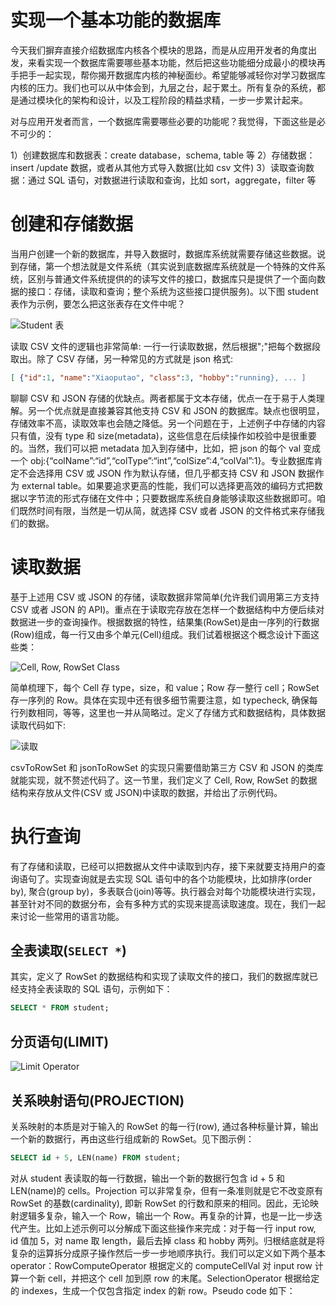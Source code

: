 # 实现一个基本功能的数据库

今天我们摒弃直接介绍数据库内核各个模块的思路，而是从应用开发者的角度出发，来看实现一个数据库需要哪些基本功能，然后把这些功能细分成最小的模块再手把手一起实现，帮你揭开数据库内核的神秘面纱。希望能够减轻你对学习数据库内核的压力。我们也可以从中体会到，九层之台，起于累土。所有复杂的系统，都是通过模块化的架构和设计，以及工程阶段的精益求精，一步一步累计起来。

对与应用开发者而言，一个数据库需要哪些必要的功能呢？我觉得，下面这些是必不可少的：

1）创建数据库和数据表：create database，schema, table 等
2）存储数据：insert /update 数据，或者从其他方式导入数据(比如 csv 文件)
3）读取查询数据：通过 SQL 语句，对数据进行读取和查询，比如 sort，aggregate，filter 等

# 创建和存储数据

当用户创建一个新的数据库，并导入数据时，数据库系统就需要存储这些数据。说到存储，第一个想法就是文件系统（其实说到底数据库系统就是一个特殊的文件系统，区别与普通文件系统提供的的读写文件的接口，数据库只是提供了一个面向数据的接口：存储，读取和查询；整个系统为这些接口提供服务)。以下图 student 表作为示例，要怎么把这张表存在文件中呢？

![Student 表](https://pic1.imgdb.cn/item/63667b6016f2c2beb1b14bda.jpg)

读取 CSV 文件的逻辑也非常简单: 一行一行读取数据，然后根据";"把每个数据段取出。除了 CSV 存储，另一种常见的方式就是 json 格式:

```json
[ {"id":1, "name":"Xiaoputao", "class":3, "hobby":"running}, ... ]
```

聊聊 CSV 和 JSON 存储的优缺点。两者都属于文本存储，优点一在于易于人类理解。另一个优点就是直接兼容其他支持 CSV 和 JSON 的数据库。缺点也很明显，存储效率不高，读取效率也会随之降低。另一个问题在于，上述例子中存储的内容只有值，没有 type 和 size(metadata)，这些信息在后续操作如校验中是很重要的。当然，我们可以把 metadata 加入到存储中，比如，把 json 的每个 val 变成一个 obj:{“colName”:“id”,“colType”:“int”,“colSize”:4,“colVal”:1}。专业数据库肯定不会选择用 CSV 或 JSON 作为默认存储，但几乎都支持 CSV 和 JSON 数据作为 external table。如果要追求更高的性能，我们可以选择更高效的编码方式把数据以字节流的形式存储在文件中；只要数据库系统自身能够读取这些数据即可。咱们既然时间有限，当然是一切从简，就选择 CSV 或者 JSON 的文件格式来存储我们的数据。

# 读取数据

基于上述用 CSV 或 JSON 的存储，读取数据非常简单(允许我们调用第三方支持 CSV 或者 JSON 的 API)。重点在于读取完存放在怎样一个数据结构中方便后续对数据进一步的查询操作。根据数据的特性，结果集(RowSet)是由一序列的行数据(Row)组成，每一行又由多个单元(Cell)组成。我们试着根据这个概念设计下面这些类：

![Cell, Row, RowSet Class](https://pic1.imgdb.cn/item/63667e6c16f2c2beb1c7db40.jpg)

简单梳理下，每个 Cell 存 type，size，和 value；Row 存一整行 cell；RowSet 存一序列的 Row。具体在实现中还有很多细节需要注意，如 typecheck, 确保每行列数相同，等等，这里也一并从简略过。定义了存储方式和数据结构，具体数据读取代码如下:

![读取](https://pic1.imgdb.cn/item/63667eae16f2c2beb1c99330.jpg)

csvToRowSet 和 jsonToRowSet 的实现只需要借助第三方 CSV 和 JSON 的类库就能实现，就不赘述代码了。这一节里，我们定义了 Cell, Row, RowSet 的数据结构来存放从文件(CSV 或 JSON)中读取的数据，并给出了示例代码。

# 执行查询

有了存储和读取，已经可以把数据从文件中读取到内存，接下来就要支持用户的查询语句了。实现查询就是去实现 SQL 语句中的各个功能模块，比如排序(order by), 聚合(group by)，多表联合(join)等等。执行器会对每个功能模块进行实现，甚至针对不同的数据分布，会有多种方式的实现来提高读取速度。现在，我们一起来讨论一些常用的语言功能。

## 全表读取(`SELECT *`)

其实，定义了 RowSet 的数据结构和实现了读取文件的接口，我们的数据库就已经支持全表读取的 SQL 语句，示例如下：

```sql
SELECT * FROM student;
```

## 分页语句(LIMIT)

![Limit Operator](https://pic1.imgdb.cn/item/6366801d16f2c2beb1d2985b.jpg)

## 关系映射语句(PROJECTION)

关系映射的本质是对于输入的 RowSet 的每一行(row), 通过各种标量计算，输出一个新的数据行，再由这些行组成新的 RowSet。见下图示例：

```sql
SELECT id + 5, LEN(name) FROM student;
```

对从 student 表读取的每一行数据，输出一个新的数据行包含 id + 5 和 LEN(name)的 cells。Projection 可以非常复杂，但有一条准则就是它不改变原有 RowSet 的基数(cardinality), 即新 RowSet 的行数和原来的相同。因此，无论映射逻辑多复杂，输入一个 Row，输出一个 Row。再复杂的计算，也是一比一步迭代产生。比如上述示例可以分解成下面这些操作来完成：对于每一行 input row, id 值加 5，对 name 取 length，最后去掉 class 和 hobby 两列。归根结底就是将复杂的运算拆分成原子操作然后一步一步地顺序执行。我们可以定义如下两个基本 operator：RowComputeOperator 根据定义的 computeCellVal 对 input row 计算一个新 cell，并把这个 cell 加到原 row 的末尾。SelectionOperator 根据给定的 indexes，生成一个仅包含指定 index 的新 row。Pseudo code 如下：
